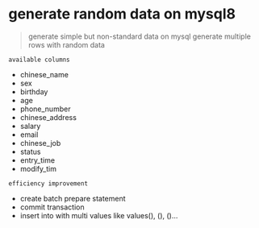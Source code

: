 # generate random data on mysql8
> generate simple but non-standard data on mysql
> generate multiple rows with random data

`available columns`
* chinese_name
* sex
* birthday
* age
* phone_number
* chinese_address
* salary
* email
* chinese_job
* status
* entry_time
* modify_tim
  
`efficiency improvement`
* create batch prepare statement
* commit transaction
* insert into with multi values like values(), (), ()...
